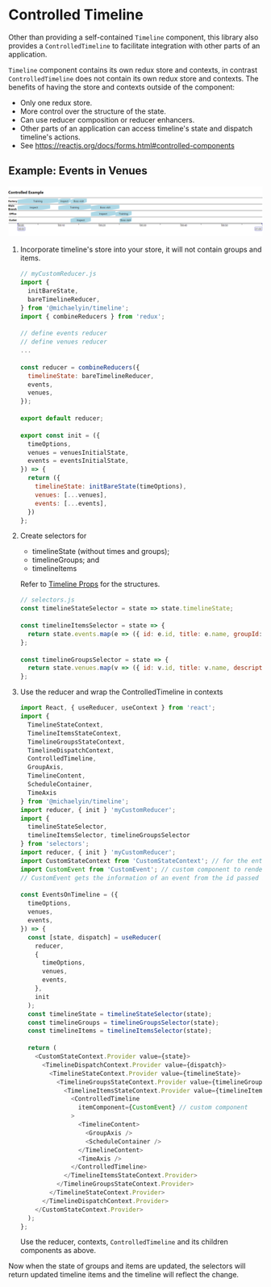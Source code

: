 # Controlled Timeline
Other than providing a self-contained `Timeline` component, this library also provides a `ControlledTimeline` to facilitate integration with other parts of an application.

`Timeline` component contains its own redux store and contexts, in contrast `ControlledTimeline` does not contain its own redux store and contexts. The benefits of having the store and contexts outside of the component:

- Only one redux store.
- More control over the structure of the state.
- Can use reducer composition or reducer enhancers.
- Other parts of an application can access timeline's state and dispatch timeline's actions.
- See https://reactjs.org/docs/forms.html#controlled-components

## Example: Events in Venues
![Controlled example](../images/controlled-example.png)
1. Incorporate timeline's store into your store, it will not contain groups and items.
    ```javascript
    // myCustomReducer.js
    import {
      initBareState,
      bareTimelineReducer,
    } from '@michaelyin/timeline';
    import { combineReducers } from 'redux';

    // define events reducer
    // define venues reducer
    ...

   const reducer = combineReducers({
      timelineState: bareTimelineReducer,
      events,
      venues,
    });

    export default reducer;

    export const init = ({
      timeOptions,
      venues = venuesInitialState,
      events = eventsInitialState,
    }) => {
      return ({
        timelineState: initBareState(timeOptions),
        venues: [...venues],
        events: [...events],
      })
    };
    ```
2. Create selectors for
   * timelineState (without times and groups);
   * timelineGroups; and
   * timelineItems

    Refer to [Timeline Props](../README.md#timeline-props) for the structures.
    ```javascript
    // selectors.js
    const timelineStateSelector = state => state.timelineState;

    const timelineItemsSelector = state => {
      return state.events.map(e => ({ id: e.id, title: e.name, groupId: e.venueId, start: e.start, end: e.end }));
    };

    const timelineGroupsSelector = state => {
      return state.venues.map(v => ({ id: v.id, title: v.name, description: v.address }));
    };
    ```
3. Use the reducer and wrap the ControlledTimeline in contexts
    ```javascript
    import React, { useReducer, useContext } from 'react';
    import {
      TimelineStateContext,
      TimelineItemsStateContext,
      TimelineGroupsStateContext,
      TimelineDispatchContext,
      ControlledTimeline,
      GroupAxis,
      TimelineContent,
      ScheduleContainer,
      TimeAxis
    } from '@michaelyin/timeline';
    import reducer, { init } 'myCustomReducer';
    import {
      timelineStateSelector,
      timelineItemsSelector, timelineGroupsSelector
    } from 'selectors';
    import reducer, { init } 'myCustomReducer';
    import CustomStateContext from 'CustomStateContext'; // for the entire state
    import CustomEvent from 'CustomEvent'; // custom component to render an item
    // CustomEvent gets the information of an event from the id passed in and useContext(CustomStateContext)

    const EventsOnTimeline = ({
      timeOptions,
      venues,
      events,
    }) => {
      const [state, dispatch] = useReducer(
        reducer,
        {
          timeOptions,
          venues,
          events,
        },
        init
      );
      const timelineState = timelineStateSelector(state);
      const timelineGroups = timelineGroupsSelector(state);
      const timelineItems = timelineItemsSelector(state);

      return (
        <CustomStateContext.Provider value={state}>
          <TimelineDispatchContext.Provider value={dispatch}>
            <TimelineStateContext.Provider value={timelineState}>
              <TimelineGroupsStateContext.Provider value={timelineGroups}>
                <TimelineItemsStateContext.Provider value={timelineItems}>
                  <ControlledTimeline
                    itemComponent={CustomEvent} // custom component
                  >
                    <TimelineContent>
                      <GroupAxis />
                      <ScheduleContainer />
                    </TimelineContent>
                    <TimeAxis />
                  </ControlledTimeline>
                </TimelineItemsStateContext.Provider>
              </TimelineGroupsStateContext.Provider>
            </TimelineStateContext.Provider>
          </TimelineDispatchContext.Provider>
        </CustomStateContext.Provider>
      );
    };
    ```
    Use the reducer, contexts, `ControlledTimeline` and its children components as above.

Now when the state of groups and items are updated, the selectors will return updated timeline items and the timeline will reflect the change.
